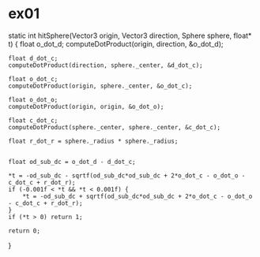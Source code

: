 # ex01
static int
hitSphere(Vector3 origin, Vector3 direction, Sphere sphere, float* t)
{
    float o_dot_d;
    computeDotProduct(origin, direction, &o_dot_d);

    float d_dot_c;
    computeDotProduct(direction, sphere._center, &d_dot_c);

    float o_dot_c;
    computeDotProduct(origin, sphere._center, &o_dot_c);

    float o_dot_o;
    computeDotProduct(origin, origin, &o_dot_o);

    float c_dot_c;
    computeDotProduct(sphere._center, sphere._center, &c_dot_c);

    float r_dot_r = sphere._radius * sphere._radius;


    float od_sub_dc = o_dot_d - d_dot_c;

    *t = -od_sub_dc - sqrtf(od_sub_dc*od_sub_dc + 2*o_dot_c - o_dot_o - c_dot_c + r_dot_r);
    if (-0.001f < *t && *t < 0.001f) {
        *t = -od_sub_dc + sqrtf(od_sub_dc*od_sub_dc + 2*o_dot_c - o_dot_o - c_dot_c + r_dot_r);
    }
    if (*t > 0) return 1;

    return 0;
}
